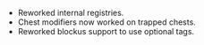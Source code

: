 - Reworked internal registries.
- Chest modifiers now worked on trapped chests.
- Reworked blockus support to use optional tags.